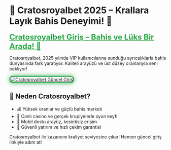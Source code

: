 <h1>🎯 Cratosroyalbet 2025 – Krallara Layık Bahis Deneyimi! 👑</h1>

<a href="https://cutt.ly/Cratos2025-giris" title="Cratosroyalbet Güncel Giriş" style="color: #28a745; font-size: 24px; font-weight: bold;">Cratosroyalbet Giriş – Bahis ve Lüks Bir Arada! 💼</a>

<p>Cratosroyalbet, 2025 yılında VIP kullanıcılarına sunduğu ayrıcalıklarla bahis dünyasında fark yaratıyor. Kaliteli arayüzü ve üst düzey oranlarıyla seni bekliyor!</p>

<a href="https://cutt.ly/Cratos2025-giris" title="Cratosroyalbet Giriş Adresi">
  <img src="https://i.ibb.co/BtMhhf6/g-venligiris.jpg" alt="Cratosroyalbet Güncel Giriş" style="max-width: 100%; border: 3px solid #28a745; border-radius: 15px; box-shadow: 0 0 15px rgba(40, 167, 69, 0.8);">
</a>

<h2>🚀 Neden Cratosroyalbet?</h2>
<ul>
  <li>💰 Yüksek oranlar ve güçlü bahis marketi</li>
  <li>🎲 Canlı casino ve gerçek krupiyelerle oyun keyfi</li>
  <li>📱 Mobil dostu arayüz, kesintisiz erişim</li>
  <li>🔐 Güvenli yatırım ve hızlı çekim garantisi</li>
</ul>

<p>Cratosroyalbet ile kazancını kraliyet seviyesine çıkar! Hemen güncel giriş linkiyle adım at!</p>

<meta name="description" content="Cratosroyalbet 2025 güncel giriş ile yüksek oranlar, lüks casino deneyimi ve güvenli bahis platformuna erişin. Şimdi tıklayın!">
